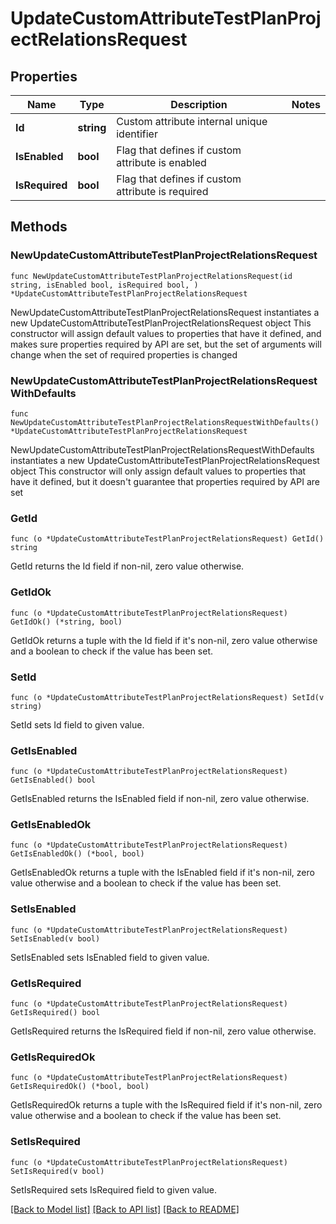 # UpdateCustomAttributeTestPlanProjectRelationsRequest

## Properties

Name | Type | Description | Notes
------------ | ------------- | ------------- | -------------
**Id** | **string** | Custom attribute internal unique identifier | 
**IsEnabled** | **bool** | Flag that defines if custom attribute is enabled | 
**IsRequired** | **bool** | Flag that defines if custom attribute is required | 

## Methods

### NewUpdateCustomAttributeTestPlanProjectRelationsRequest

`func NewUpdateCustomAttributeTestPlanProjectRelationsRequest(id string, isEnabled bool, isRequired bool, ) *UpdateCustomAttributeTestPlanProjectRelationsRequest`

NewUpdateCustomAttributeTestPlanProjectRelationsRequest instantiates a new UpdateCustomAttributeTestPlanProjectRelationsRequest object
This constructor will assign default values to properties that have it defined,
and makes sure properties required by API are set, but the set of arguments
will change when the set of required properties is changed

### NewUpdateCustomAttributeTestPlanProjectRelationsRequestWithDefaults

`func NewUpdateCustomAttributeTestPlanProjectRelationsRequestWithDefaults() *UpdateCustomAttributeTestPlanProjectRelationsRequest`

NewUpdateCustomAttributeTestPlanProjectRelationsRequestWithDefaults instantiates a new UpdateCustomAttributeTestPlanProjectRelationsRequest object
This constructor will only assign default values to properties that have it defined,
but it doesn't guarantee that properties required by API are set

### GetId

`func (o *UpdateCustomAttributeTestPlanProjectRelationsRequest) GetId() string`

GetId returns the Id field if non-nil, zero value otherwise.

### GetIdOk

`func (o *UpdateCustomAttributeTestPlanProjectRelationsRequest) GetIdOk() (*string, bool)`

GetIdOk returns a tuple with the Id field if it's non-nil, zero value otherwise
and a boolean to check if the value has been set.

### SetId

`func (o *UpdateCustomAttributeTestPlanProjectRelationsRequest) SetId(v string)`

SetId sets Id field to given value.


### GetIsEnabled

`func (o *UpdateCustomAttributeTestPlanProjectRelationsRequest) GetIsEnabled() bool`

GetIsEnabled returns the IsEnabled field if non-nil, zero value otherwise.

### GetIsEnabledOk

`func (o *UpdateCustomAttributeTestPlanProjectRelationsRequest) GetIsEnabledOk() (*bool, bool)`

GetIsEnabledOk returns a tuple with the IsEnabled field if it's non-nil, zero value otherwise
and a boolean to check if the value has been set.

### SetIsEnabled

`func (o *UpdateCustomAttributeTestPlanProjectRelationsRequest) SetIsEnabled(v bool)`

SetIsEnabled sets IsEnabled field to given value.


### GetIsRequired

`func (o *UpdateCustomAttributeTestPlanProjectRelationsRequest) GetIsRequired() bool`

GetIsRequired returns the IsRequired field if non-nil, zero value otherwise.

### GetIsRequiredOk

`func (o *UpdateCustomAttributeTestPlanProjectRelationsRequest) GetIsRequiredOk() (*bool, bool)`

GetIsRequiredOk returns a tuple with the IsRequired field if it's non-nil, zero value otherwise
and a boolean to check if the value has been set.

### SetIsRequired

`func (o *UpdateCustomAttributeTestPlanProjectRelationsRequest) SetIsRequired(v bool)`

SetIsRequired sets IsRequired field to given value.



[[Back to Model list]](../README.md#documentation-for-models) [[Back to API list]](../README.md#documentation-for-api-endpoints) [[Back to README]](../README.md)


